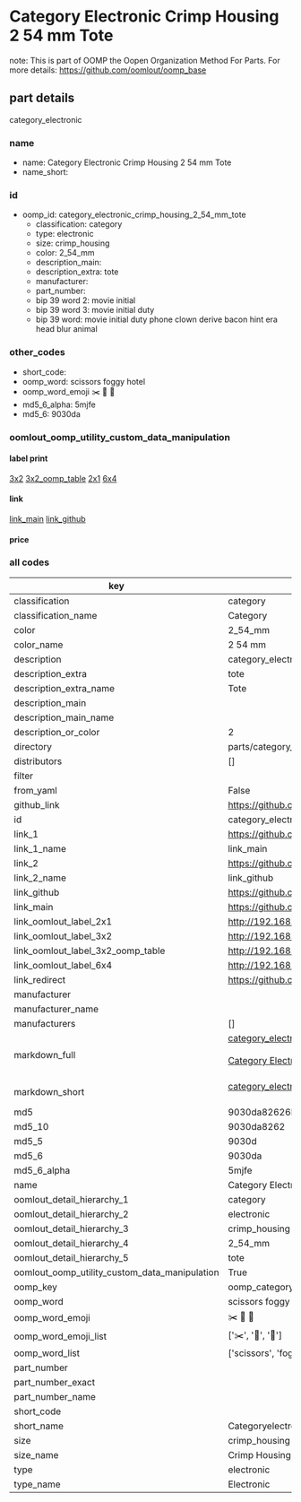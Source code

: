 # Category Electronic Crimp Housing 2 54 mm Tote  

note: This is part of OOMP the Oopen Organization Method For Parts. For more details: https://github.com/oomlout/oomp_base

##  part details
  



category_electronic



### name
* name: Category Electronic Crimp Housing 2 54 mm Tote
* name_short: 
### id
* oomp_id: category_electronic_crimp_housing_2_54_mm_tote
  * classification: category
  * type: electronic
  * size: crimp_housing
  * color: 2_54_mm
  * description_main: 
  * description_extra: tote
  * manufacturer: 
  * part_number: 
  * bip 39 word 2: movie initial
  * bip 39 word 3: movie initial duty
  * bip 39 word: movie initial duty phone clown derive bacon hint era head blur animal

### other_codes
* short_code: 
* oomp_word: scissors foggy hotel
* oomp_word_emoji :scissors: :foggy: :hotel:
* md5_6_alpha: 5mjfe
* md5_6: 9030da






### oomlout_oomp_utility_custom_data_manipulation
#### label print
[3x2](http://192.168.1.245:1112/?label=oomp%205mjfe)
[3x2_oomp_table](http://192.168.1.108:1112/?label=oomp%205mjfe)
[2x1](http://192.168.1.242:1112/?label=oomp%205mjfe)
[6x4](http://192.168.1.55:1112/?label=oomp%205mjfe)    

#### link

[link_main](https://github.com/oomlout/oomlout_oomp_version_1_messy/tree/main/parts/category_electronic_crimp_housing_2_54_mm_tote) [link_github](https://github.com/oomlout/oomlout_oomp_version_1_messy/tree/main/parts/category_electronic_crimp_housing_2_54_mm_tote)                             

#### price







### all codes 
| key | value |  
| --- | --- |  
| classification | category |  
| classification_name | Category |  
| color | 2_54_mm |  
| color_name | 2 54 mm |  
| description | category_electronic |  
| description_extra | tote |  
| description_extra_name | Tote |  
| description_main |  |  
| description_main_name |  |  
| description_or_color | 2  |  
| directory | parts/category_electronic_crimp_housing_2_54_mm_tote |  
| distributors | [] |  
| filter |  |  
| from_yaml | False |  
| github_link | https://github.com/oomlout/oomlout_oomp_part_src/tree/main/parts/category_electronic_crimp_housing_2_54_mm_tote |  
| id | category_electronic_crimp_housing_2_54_mm_tote |  
| link_1 | https://github.com/oomlout/oomlout_oomp_version_1_messy/tree/main/parts/category_electronic_crimp_housing_2_54_mm_tote |  
| link_1_name | link_main |  
| link_2 | https://github.com/oomlout/oomlout_oomp_version_1_messy/tree/main/parts/category_electronic_crimp_housing_2_54_mm_tote |  
| link_2_name | link_github |  
| link_github | https://github.com/oomlout/oomlout_oomp_version_1_messy/tree/main/parts/category_electronic_crimp_housing_2_54_mm_tote |  
| link_main | https://github.com/oomlout/oomlout_oomp_version_1_messy/tree/main/parts/category_electronic_crimp_housing_2_54_mm_tote |  
| link_oomlout_label_2x1 | http://192.168.1.242:1112/?label=oomp%205mjfe |  
| link_oomlout_label_3x2 | http://192.168.1.245:1112/?label=oomp%205mjfe |  
| link_oomlout_label_3x2_oomp_table | http://192.168.1.108:1112/?label=oomp%205mjfe |  
| link_oomlout_label_6x4 | http://192.168.1.55:1112/?label=oomp%205mjfe |  
| link_redirect | https://github.com/oomlout/oomlout_oomp_version_1_messy/tree/main/parts/category_electronic_crimp_housing_2_54_mm_tote |  
| manufacturer |  |  
| manufacturer_name |  |  
| manufacturers | [] |  
| markdown_full | [category_electronic_crimp_housing_2_54_mm_tote](none)<br>[](none)<br>[Category Electronic Crimp Housing 2 54 Mm Tote](none)<br><br> |  
| markdown_short | [category_electronic_crimp_housing_2_54_mm_tote](none)<br><br> |  
| md5 | 9030da82626bc228ed960a38891cfc87 |  
| md5_10 | 9030da8262 |  
| md5_5 | 9030d |  
| md5_6 | 9030da |  
| md5_6_alpha | 5mjfe |  
| name | Category Electronic Crimp Housing 2 54 mm Tote |  
| oomlout_detail_hierarchy_1 | category |  
| oomlout_detail_hierarchy_2 | electronic |  
| oomlout_detail_hierarchy_3 | crimp_housing |  
| oomlout_detail_hierarchy_4 | 2_54_mm |  
| oomlout_detail_hierarchy_5 | tote |  
| oomlout_oomp_utility_custom_data_manipulation | True |  
| oomp_key | oomp_category_electronic_crimp_housing_2_54_mm_tote |  
| oomp_word | scissors foggy hotel |  
| oomp_word_emoji | :scissors: :foggy: :hotel: |  
| oomp_word_emoji_list | [':scissors:', ':foggy:', ':hotel:'] |  
| oomp_word_list | ['scissors', 'foggy', 'hotel'] |  
| part_number |  |  
| part_number_exact |  |  
| part_number_name |  |  
| short_code |  |  
| short_name | Categoryelectronic |  
| size | crimp_housing |  
| size_name | Crimp Housing |  
| type | electronic |  
| type_name | Electronic |  

